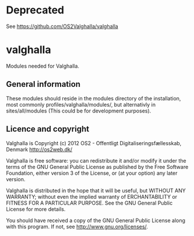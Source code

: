 Deprecated
==========
See <https://github.com/OS2Valghalla/valghalla>

valghalla
=========
Modules needed for Valghalla.

General information
-------------------
These modules should reside in the modules directory of the installation,
most commonly profiles/valghalla/modules/, but alternativly in sites/all/modules
(This could be for development purposes).

Licence and copyright
---------------------
Valghalla is Copyright (c) 2012 OS2 - Offentligt Digitaliseringsfællesskab, Denmark
<http://os2web.dk/>

Valghalla is free software: you can redistribute it and/or modify
it under the terms of the GNU General Public License as published by
the Free Software Foundation, either version 3 of the License, or
(at your option) any later version.

Valghalla is distributed in the hope that it will be useful,
but WITHOUT ANY WARRANTY; without even the implied warranty of
ERCHANTABILITY or FITNESS FOR A PARTICULAR PURPOSE.  See the
GNU General Public License for more details.

You should have received a copy of the GNU General Public License
along with this program.  If not, see <http://www.gnu.org/licenses/>.
